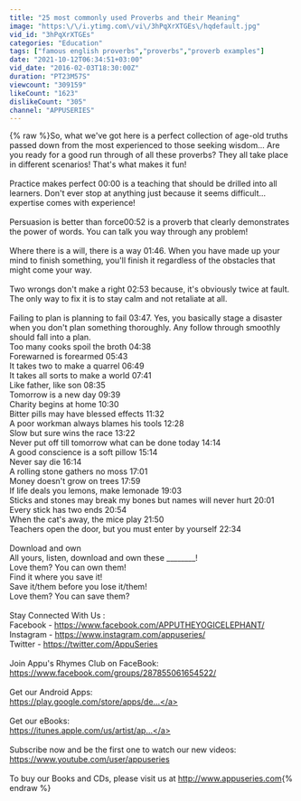 ```yaml
---
title: "25 most commonly used Proverbs and their Meaning"
image: "https:\/\/i.ytimg.com\/vi\/3hPqXrXTGEs\/hqdefault.jpg"
vid_id: "3hPqXrXTGEs"
categories: "Education"
tags: ["famous english proverbs","proverbs","proverb examples"]
date: "2021-10-12T06:34:51+03:00"
vid_date: "2016-02-03T18:30:00Z"
duration: "PT23M57S"
viewcount: "309159"
likeCount: "1623"
dislikeCount: "305"
channel: "APPUSERIES"
---
```

{% raw %}So, what we've got here is a perfect collection of age-old truths passed down from the most experienced to those seeking wisdom... Are you ready for a good run through of all these proverbs? They all take place in different scenarios! That's what makes it fun!<br /> <br />Practice makes perfect 00:00 is a teaching that should be drilled into all learners. Don't ever stop at anything just because it seems difficult... expertise comes with experience!<br /> <br />Persuasion is better than force00:52 is a proverb that clearly demonstrates the power of words. You can talk you way through any problem!<br /> <br />Where there is a will, there is a way 01:46. When you have made up your mind to finish something, you'll finish it regardless of the obstacles that might come your way.<br /> <br />Two wrongs don't make a right  02:53 because, it's obviously twice at fault. The only way to fix it is to stay calm and not retaliate at all.<br /> <br />Failing to plan is planning to fail  03:47. Yes, you basically stage a disaster when you don't plan something thoroughly. Any follow through smoothly should fall into a plan.<br />Too many cooks spoil the broth  04:38<br />Forewarned is forearmed  05:43<br />It takes two to make a quarrel  06:49<br />It takes all sorts to make a world  07:41<br />Like father, like son  08:35<br />Tomorrow is a new day  09:39<br />Charity begins at home  10:30<br />Bitter pills may have blessed effects  11:32<br />A poor workman always blames his tools   12:28<br />Slow but sure wins the race  13:22<br />Never put off till tomorrow what can be done today  14:14<br />A good conscience is a soft pillow  15:14<br />Never say die  16:14<br />A rolling stone gathers no moss  17:01<br />Money doesn't grow on trees  17:59<br />If life deals you lemons, make lemonade  19:03<br />Sticks and stones may break my bones but names will never hurt  20:01<br />Every stick has two ends  20:54<br />When the cat's away, the mice play  21:50<br />Teachers open the door, but you must enter by yourself  22:34<br /> <br />Download and own<br />All yours, listen, download and own these ________!<br />Love them? You can own them!<br />Find it where you save it!<br />Save it/them before you lose it/them!<br />Love them? You can save them?<br /><br />Stay Connected With Us : <br />Facebook - <a rel="nofollow" target="blank" href="https://www.facebook.com/APPUTHEYOGICELEPHANT/">https://www.facebook.com/APPUTHEYOGICELEPHANT/</a><br />Instagram - <a rel="nofollow" target="blank" href="https://www.instagram.com/appuseries/">https://www.instagram.com/appuseries/</a><br />Twitter - <a rel="nofollow" target="blank" href="https://twitter.com/AppuSeries">https://twitter.com/AppuSeries</a><br /><br />Join Appu's Rhymes Club on FaceBook: <br /><a rel="nofollow" target="blank" href="https://www.facebook.com/groups/287855061654522/">https://www.facebook.com/groups/287855061654522/</a><br /><br />Get our Android Apps: <br /><a rel="nofollow" target="blank" href="https://play.google.com/store/apps/de...">https://play.google.com/store/apps/de...</a><br /><br />Get our eBooks:<br /><a rel="nofollow" target="blank" href="https://itunes.apple.com/us/artist/ap...">https://itunes.apple.com/us/artist/ap...</a><br /><br />Subscribe now and be the first one to watch our new videos:<br /><a rel="nofollow" target="blank" href="https://www.youtube.com/user/appuseries">https://www.youtube.com/user/appuseries</a><br /><br />To buy our Books and CDs, please visit us at <a rel="nofollow" target="blank" href="http://www.appuseries.com">http://www.appuseries.com</a>{% endraw %}
